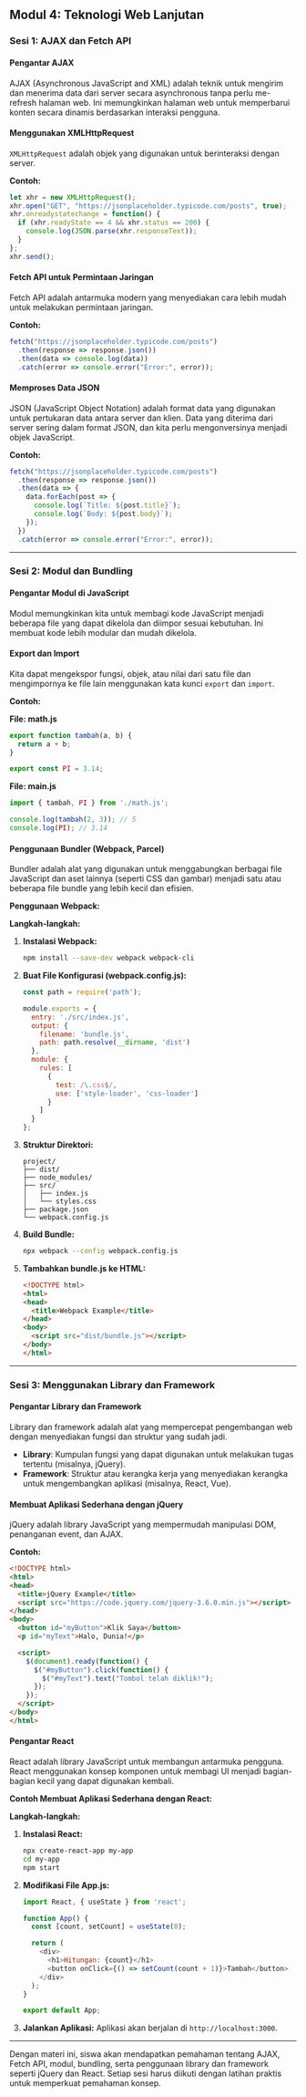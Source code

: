 ## Modul 4: Teknologi Web Lanjutan

### Sesi 1: AJAX dan Fetch API

#### Pengantar AJAX
AJAX (Asynchronous JavaScript and XML) adalah teknik untuk mengirim dan menerima data dari server secara asynchronous tanpa perlu me-refresh halaman web. Ini memungkinkan halaman web untuk memperbarui konten secara dinamis berdasarkan interaksi pengguna.

#### Menggunakan XMLHttpRequest
`XMLHttpRequest` adalah objek yang digunakan untuk berinteraksi dengan server.

**Contoh:**
```javascript
let xhr = new XMLHttpRequest();
xhr.open("GET", "https://jsonplaceholder.typicode.com/posts", true);
xhr.onreadystatechange = function() {
  if (xhr.readyState == 4 && xhr.status == 200) {
    console.log(JSON.parse(xhr.responseText));
  }
};
xhr.send();
```

#### Fetch API untuk Permintaan Jaringan
Fetch API adalah antarmuka modern yang menyediakan cara lebih mudah untuk melakukan permintaan jaringan.

**Contoh:**
```javascript
fetch("https://jsonplaceholder.typicode.com/posts")
  .then(response => response.json())
  .then(data => console.log(data))
  .catch(error => console.error("Error:", error));
```

#### Memproses Data JSON
JSON (JavaScript Object Notation) adalah format data yang digunakan untuk pertukaran data antara server dan klien. Data yang diterima dari server sering dalam format JSON, dan kita perlu mengonversinya menjadi objek JavaScript.

**Contoh:**
```javascript
fetch("https://jsonplaceholder.typicode.com/posts")
  .then(response => response.json())
  .then(data => {
    data.forEach(post => {
      console.log(`Title: ${post.title}`);
      console.log(`Body: ${post.body}`);
    });
  })
  .catch(error => console.error("Error:", error));
```

---

### Sesi 2: Modul dan Bundling

#### Pengantar Modul di JavaScript
Modul memungkinkan kita untuk membagi kode JavaScript menjadi beberapa file yang dapat dikelola dan diimpor sesuai kebutuhan. Ini membuat kode lebih modular dan mudah dikelola.

#### Export dan Import
Kita dapat mengekspor fungsi, objek, atau nilai dari satu file dan mengimpornya ke file lain menggunakan kata kunci `export` dan `import`.

**Contoh:**

**File: math.js**
```javascript
export function tambah(a, b) {
  return a + b;
}

export const PI = 3.14;
```

**File: main.js**
```javascript
import { tambah, PI } from './math.js';

console.log(tambah(2, 3)); // 5
console.log(PI); // 3.14
```

#### Penggunaan Bundler (Webpack, Parcel)
Bundler adalah alat yang digunakan untuk menggabungkan berbagai file JavaScript dan aset lainnya (seperti CSS dan gambar) menjadi satu atau beberapa file bundle yang lebih kecil dan efisien.

**Penggunaan Webpack:**

**Langkah-langkah:**
1. **Instalasi Webpack:**
   ```bash
   npm install --save-dev webpack webpack-cli
   ```

2. **Buat File Konfigurasi (webpack.config.js):**
   ```javascript
   const path = require('path');

   module.exports = {
     entry: './src/index.js',
     output: {
       filename: 'bundle.js',
       path: path.resolve(__dirname, 'dist')
     },
     module: {
       rules: [
         {
           test: /\.css$/,
           use: ['style-loader', 'css-loader']
         }
       ]
     }
   };
   ```

3. **Struktur Direktori:**
   ```
   project/
   ├── dist/
   ├── node_modules/
   ├── src/
   │   ├── index.js
   │   └── styles.css
   ├── package.json
   └── webpack.config.js
   ```

4. **Build Bundle:**
   ```bash
   npx webpack --config webpack.config.js
   ```

5. **Tambahkan bundle.js ke HTML:**
   ```html
   <!DOCTYPE html>
   <html>
   <head>
     <title>Webpack Example</title>
   </head>
   <body>
     <script src="dist/bundle.js"></script>
   </body>
   </html>
   ```

---

### Sesi 3: Menggunakan Library dan Framework

#### Pengantar Library dan Framework
Library dan framework adalah alat yang mempercepat pengembangan web dengan menyediakan fungsi dan struktur yang sudah jadi.

- **Library**: Kumpulan fungsi yang dapat digunakan untuk melakukan tugas tertentu (misalnya, jQuery).
- **Framework**: Struktur atau kerangka kerja yang menyediakan kerangka untuk mengembangkan aplikasi (misalnya, React, Vue).

#### Membuat Aplikasi Sederhana dengan jQuery
jQuery adalah library JavaScript yang mempermudah manipulasi DOM, penanganan event, dan AJAX.

**Contoh:**
```html
<!DOCTYPE html>
<html>
<head>
  <title>jQuery Example</title>
  <script src="https://code.jquery.com/jquery-3.6.0.min.js"></script>
</head>
<body>
  <button id="myButton">Klik Saya</button>
  <p id="myText">Halo, Dunia!</p>

  <script>
    $(document).ready(function() {
      $("#myButton").click(function() {
        $("#myText").text("Tombol telah diklik!");
      });
    });
  </script>
</body>
</html>
```

#### Pengantar React
React adalah library JavaScript untuk membangun antarmuka pengguna. React menggunakan konsep komponen untuk membagi UI menjadi bagian-bagian kecil yang dapat digunakan kembali.

**Contoh Membuat Aplikasi Sederhana dengan React:**

**Langkah-langkah:**
1. **Instalasi React:**
   ```bash
   npx create-react-app my-app
   cd my-app
   npm start
   ```

2. **Modifikasi File App.js:**
   ```javascript
   import React, { useState } from 'react';

   function App() {
     const [count, setCount] = useState(0);

     return (
       <div>
         <h1>Hitungan: {count}</h1>
         <button onClick={() => setCount(count + 1)}>Tambah</button>
       </div>
     );
   }

   export default App;
   ```

3. **Jalankan Aplikasi:**
   Aplikasi akan berjalan di `http://localhost:3000`.

---

Dengan materi ini, siswa akan mendapatkan pemahaman tentang AJAX, Fetch API, modul, bundling, serta penggunaan library dan framework seperti jQuery dan React. Setiap sesi harus diikuti dengan latihan praktis untuk memperkuat pemahaman konsep.

